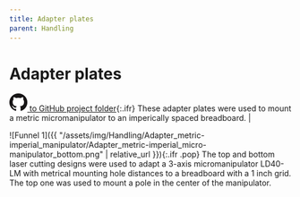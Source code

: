 ```yaml
---
title: Adapter plates
parent: Handling
---
```


# Adapter plates

[![Open GitHub folder](/assets/img/GitHub-Mark-32px.png) to GitHub project folder](https://github.com/reiserlab/Component-Design/tree/main/Handling/Adapter_metric-imperial_manipulator){:.ifr}
These adapter plates were used to mount a metric micromanipulator to an imperically spaced breadboard. |

![Funnel 1]({{ "/assets/img/Handling/Adapter_metric-imperial_manipulator/Adapter_metric-imperial_micro-manipulator_bottom.png" | relative_url }}){:.ifr .pop}
The top and bottom laser cutting designs were used to adapt a 3-axis micromanipulator LD40-LM with metrical mounting hole distances to a breadboard with a 1 inch grid. The top one was used to mount a pole in the center of the manipulator.